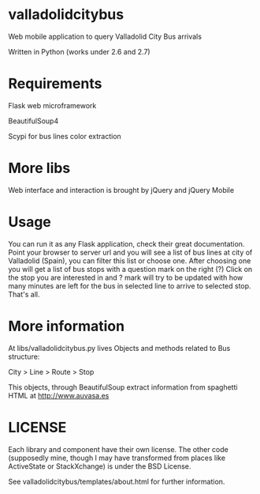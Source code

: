 valladolidcitybus
=================

Web mobile application to query Valladolid City Bus arrivals

Written in Python (works under 2.6 and 2.7)

Requirements
============

Flask web microframework

BeautifulSoup4

Scypi for bus lines color extraction

More libs
=========
Web interface and interaction is brought by jQuery and jQuery Mobile

Usage
=====

You can run it as any Flask application, check their great documentation.
Point your browser to server url and you will see a list of bus lines at city of Valladolid (Spain), you can filter this list or
choose one.
After choosing one you will get a list of bus stops with a question mark on the right (?) Click on the stop you are 
interested in and ? mark will try to be updated with how many minutes are left for the bus in selected line to arrive to selected stop. That's all.

More information
================

At libs/valladolidcitybus.py lives Objects and methods related to Bus structure:

City > Line > Route > Stop

This objects, through BeautifulSoup extract information from spaghetti HTML at http://www.auvasa.es

LICENSE
=======

Each library and component have their own license. The other code (supposedly mine, though I may have transformed from places like ActiveState or StackXchange) 
is under the BSD License.

See valladolidcitybus/templates/about.html for further information.

